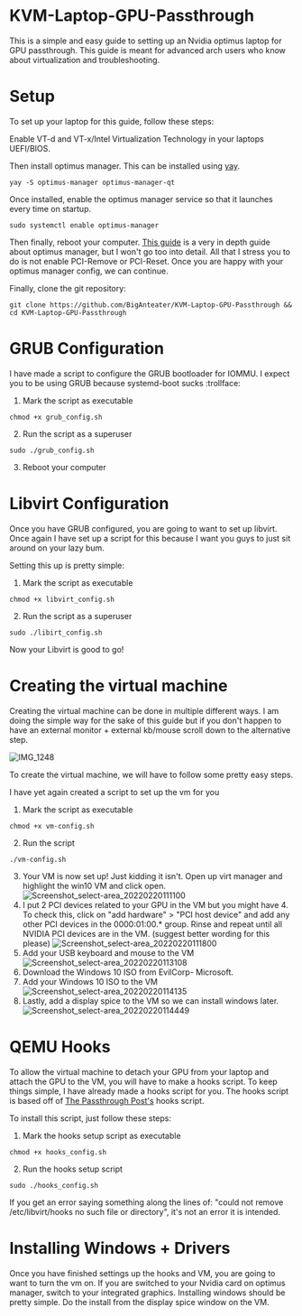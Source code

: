 # KVM-Laptop-GPU-Passthrough
This is a simple and easy guide to setting up an Nvidia optimus laptop for GPU passthrough.
This guide is meant for advanced arch users who know about virtualization and troubleshooting.

# Setup

To set up your laptop for this guide, follow these steps:

Enable VT-d and VT-x/Intel Virtualization Technology in your laptops UEFI/BIOS.

Then install optimus manager. This can be installed using [yay](https://aur.archlinux.org/packages/yay).
```
yay -S optimus-manager optimus-manager-qt
```
Once installed, enable the optimus manager service so that it launches every time on startup.
```
sudo systemctl enable optimus-manager
```
Then finally, reboot your computer. [This guide](https://youtu.be/RZdWVntmvI8) is a very in depth guide about optimus manager, but I won't go too into detail. All that I stress you to do is not enable PCI-Remove or PCI-Reset. Once you are happy with your optimus manager config, we can continue.

Finally, clone the git repository:
```
git clone https://github.com/BigAnteater/KVM-Laptop-GPU-Passthrough && cd KVM-Laptop-GPU-Passthrough
```

# GRUB Configuration

I have made a script to configure the GRUB bootloader for IOMMU. I expect you to be using GRUB because systemd-boot sucks :trollface:

1) Mark the script as executable
```
chmod +x grub_config.sh
```
2) Run the script as a superuser
```
sudo ./grub_config.sh
```
3) Reboot your computer

# Libvirt Configuration

Once you have GRUB configured, you are going to want to set up libvirt. Once again I have set up a script for this because I want you guys to just sit around on your lazy bum.

Setting this up is pretty simple:

1) Mark the script as executable
```
chmod +x libvirt_config.sh
```
2) Run the script as a superuser
```
sudo ./libirt_config.sh
```
Now your Libvirt is good to go!

# Creating the virtual machine

Creating the virtual machine can be done in multiple different ways. I am doing the simple way for the sake of this guide but if you don't happen to have an external monitor + external kb/mouse scroll down to the alternative step.

![IMG_1248](https://user-images.githubusercontent.com/77298458/154849141-f45ef912-4864-442f-bf69-4d87b1a88ddc.jpg)

To create the virtual machine, we will have to follow some pretty easy steps.

I have yet again created a script to set up the vm for you

1) Mark the script as executable
```
chmod +x vm-config.sh
```
2) Run the script
```
./vm-config.sh
```
3) Your VM is now set up! Just kidding it isn't. Open up virt manager and highlight the win10 VM and click open.
![Screenshot_select-area_20220220111100](https://user-images.githubusercontent.com/77298458/154859937-ad44edf7-42c8-4f4e-a96e-8396b7d163a1.png)
4) I put 2 PCI devices related to your GPU in the VM but you might have 4. To check this, click on "add hardware" > "PCI host device" and add any other PCI devices in the 0000:01:00.* group. Rinse and repeat until all NVIDIA PCI devices are in the VM. (suggest better wording for this please)
![Screenshot_select-area_20220220111800](https://user-images.githubusercontent.com/77298458/154860600-dfedf365-79ec-46ea-bcf9-127dfd0ca7e1.png)
5) Add your USB keyboard and mouse to the VM
![Screenshot_select-area_20220220113108](https://user-images.githubusercontent.com/77298458/154860878-78b195ce-e066-45c0-a0bc-dcfc9fbb12f0.png)
6) Download the Windows 10 ISO from EvilCorp- Microsoft.
7) Add your Windows 10 ISO to the VM
![Screenshot_select-area_20220220114135](https://user-images.githubusercontent.com/77298458/154861086-78293087-01cc-4c7a-9e82-f8410222568b.png)
8) Lastly, add a display spice to the VM so we can install windows later.
![Screenshot_select-area_20220220114449](https://user-images.githubusercontent.com/77298458/154861218-d20235f4-a1b6-4cf9-9b99-7bf8c2636338.png)

# QEMU Hooks

To allow the virtual machine to detach your GPU from your laptop and attach the GPU to the VM, you will have to make a hooks script. To keep things simple, I have already made a hooks script for you. The hooks script is based off of [The Passthrough Post's](https://passthroughpo.st/simple-per-vm-libvirt-hooks-with-the-vfio-tools-hook-helper/) hooks script.

To install this script, just follow these steps:

1) Mark the hooks setup script as executable
```
chmod +x hooks_config.sh
```
2) Run the hooks setup script
```
sudo ./hooks_config.sh
```
If you get an error saying something along the lines of: "could not remove /etc/libvirt/hooks no such file or directory", it's not an error it is intended.

# Installing Windows + Drivers

Once you have finished settings up the hooks and VM, you are going to want to turn the vm on. If you are switched to your Nvidia card on optimus manager, switch to your integrated graphics. Installing windows should be pretty simple. Do the install from the display spice window on the VM.
